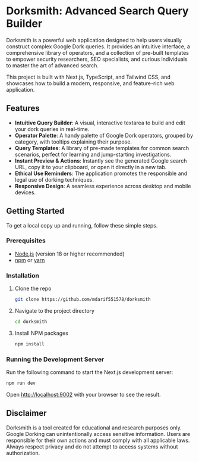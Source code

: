 # Dorksmith: Advanced Search Query Builder

Dorksmith is a powerful web application designed to help users visually construct complex Google Dork queries. It provides an intuitive interface, a comprehensive library of operators, and a collection of pre-built templates to empower security researchers, SEO specialists, and curious individuals to master the art of advanced search.

This project is built with Next.js, TypeScript, and Tailwind CSS, and showcases how to build a modern, responsive, and feature-rich web application.

## Features

- **Intuitive Query Builder**: A visual, interactive textarea to build and edit your dork queries in real-time.
- **Operator Palette**: A handy palette of Google Dork operators, grouped by category, with tooltips explaining their purpose.
- **Query Templates**: A library of pre-made templates for common search scenarios, perfect for learning and jump-starting investigations.
- **Instant Preview & Actions**: Instantly see the generated Google search URL, copy it to your clipboard, or open it directly in a new tab.
- **Ethical Use Reminders**: The application promotes the responsible and legal use of dorking techniques.
- **Responsive Design**: A seamless experience across desktop and mobile devices.

## Getting Started

To get a local copy up and running, follow these simple steps.

### Prerequisites

- [Node.js](https://nodejs.org/) (version 18 or higher recommended)
- [npm](https://www.npmjs.com/) or [yarn](https://yarnpkg.com/)

### Installation

1. Clone the repo
   ```sh
   git clone https://github.com/mdarif551578/dorksmith
   ```
2. Navigate to the project directory
   ```sh
   cd dorksmith
   ```
3. Install NPM packages
   ```sh
   npm install
   ```

### Running the Development Server

Run the following command to start the Next.js development server:

```bash
npm run dev
```

Open [http://localhost:9002](http://localhost:9002) with your browser to see the result.

## Disclaimer

Dorksmith is a tool created for educational and research purposes only. Google Dorking can unintentionally access sensitive information. Users are responsible for their own actions and must comply with all applicable laws. Always respect privacy and do not attempt to access systems without authorization.
